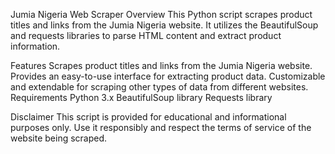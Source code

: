 Jumia Nigeria Web Scraper
Overview
This Python script scrapes product titles and links from the Jumia Nigeria website. It utilizes the BeautifulSoup and requests libraries to parse HTML content and extract product information.

Features
Scrapes product titles and links from the Jumia Nigeria website.
Provides an easy-to-use interface for extracting product data.
Customizable and extendable for scraping other types of data from different websites.
Requirements
Python 3.x
BeautifulSoup library
Requests library


Disclaimer
This script is provided for educational and informational purposes only. Use it responsibly and respect the terms of service of the website being scraped.
